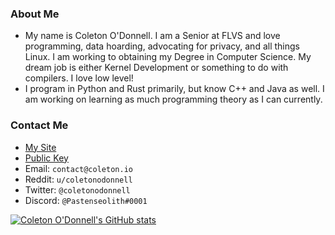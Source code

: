 ### About Me
- My name is Coleton O'Donnell. I am a Senior at FLVS and love programming, data hoarding, advocating for privacy, and all things Linux. I am working to obtaining my Degree in Computer Science. My dream job is either Kernel Development or something to do with compilers. I love low level!
- I program in Python and Rust primarily, but know C++ and Java as well. I am working on learning as much programming theory as I can currently.

### Contact Me
- [My Site](https://coleton.io)
- [Public Key](https://coleton.io/publickey.txt)
- Email: `contact@coleton.io`
- Reddit: `u/coletonodonnell`
- Twitter: `@coletonodonnell`
- Discord: `@Pastenseolith#0001`

[![Coleton O'Donnell's GitHub stats](https://github-readme-stats.vercel.app/api?username=coletonodonnell)](https://github.com/anuraghazra/github-readme-stats)
